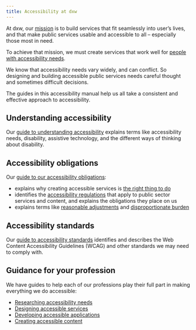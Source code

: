 ```yaml
---
title: Accessibility at dxw
---
```


At dxw, our [mission](https://playbook.dxw.com/about-us/our-mission-values-and-principles/#our-mission) is to build services that fit seamlessly into user’s lives, and that make public services usable and accessible to all – especially those most in need.

To achieve that mission, we must create services that work well for
[people with accessibility needs](/introduction/#what-we-mean-by-people-with-accessibility-needs).

We know that accessibility needs vary widely, and can conflict. So designing and building accessible public services needs careful thought and sometimes difficult decisions.

The guides in this accessibility manual help us all take a consistent and effective approach to accessibility.

## Understanding accessibility

Our [guide to understanding accessibility](/introduction/) explains terms like accessibility needs, disability, assistive technology, and the different ways of thinking about disability.

## Accessibility obligations

Our [guide to our accessibility obligations](/introduction/obligations.md):

* explains why creating accessible services is [the right thing to do](/introduction/obligations.md/#moral-obligations)
* identifies the [accessibility regulations](/introduction/obligations.md/#accessibility-regulations) that apply to
  public sector services and content, and explains the obligations they place on us
* explains terms like [reasonable adjustments](/introduction/obligations.md/#reasonable-adjustments) and
  [disproportionate burden](/introduction/obligations.md/#disproportionate-burden)

## Accessibility standards

Our [guide to accessibility standards](/introduction/standards.md) identifies and describes the Web Content Accessibility Guidelines (WCAG) and other standards we may need to comply with.

## Guidance for your profession

We have guides to help each of our professions play their full part in making everything we do accessible:

* [Researching accessibility needs](/research/)
* [Designing accessible services](/interaction-design/)
* [Developing accessible applications](/development/)
* [Creating accessible content](/content/)

